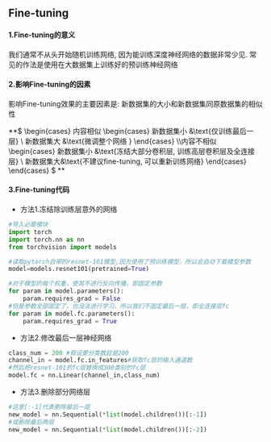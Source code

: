 ## Fine-tuning

#### 1.Fine-tuning的意义

我们通常不从头开始随机训练网络, 因为能训练深度神经网络的数据非常少见. 常见的作法是使用在大数据集上训练好的预训练神经网络 

#### 2.影响Fine-tuning的因素

影响Fine-tuning效果的主要因素是: 新数据集的大小和新数据集同原数据集的相似性

**$ \begin{cases}      内容相似        \begin{cases} 新数据集小      &\text{仅训练最后一层} \\    新数据集大 &\text{微调整个网络 }       \end{cases}     \\\\内容不相似\begin{cases}          新数据集小 &\text{冻结大部分卷积层,  训练高层卷积层及全连接层}    \\ 新数据集大&\text{不建议fine-tuning, 可以重新训练网络}                        \end{cases}                     \end{cases} $ ** 

#### 3.Fine-tuning代码

- 方法1.冻结除训练层意外的网络

```python
#导入必要模块
import torch
import torch.nn as nn
from torchvision import models

#读取pytorch自带的resnet-101模型,因为使用了预训练模型，所以会自动下载模型参数
model=models.resnet101(pretrained=True)

#对于模型的每个权重，使其不进行反向传播，即固定参数
for param in model.parameters():
    param.requires_grad = False
#但是参数全部固定了，也没法进行学习，所以我们不固定最后一层，即全连接层fc
for param in model.fc.parameters():
    param.requires_grad = True
```

- 方法2.修改最后一层神经网络

```python
class_num = 200 #假设要分类数目是200
channel_in = model.fc.in_features#获取fc层的输入通道数
#然后把resnet-101的fc层替换成300类别的fc层
model.fc = nn.Linear(channel_in,class_num)
```

- 方法3.删除部分网络层

```python
#这里[:-1]代表删除最后一层
new_model = nn.Sequential(*list(model.children())[:-1])
#或删除最后两层
new_model = nn.Sequential(*list(model.children())[:-2])
```